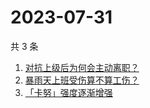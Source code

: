# 2023-07-31

共 3 条

<!-- BEGIN ZHIHUSEARCH -->
<!-- 最后更新时间 Mon Jul 31 2023 12:10:16 GMT+0800 (China Standard Time) -->
1. [对抗上级后为何会主动离职？](https://www.zhihu.com/search?q=对抗上级后为何会主动离职？)
1. [暴雨天上班受伤算不算工伤？](https://www.zhihu.com/search?q=暴雨天上班受伤算不算工伤？)
1. [「卡努」强度逐渐增强](https://www.zhihu.com/search?q=「卡努」强度逐渐增强)
<!-- END ZHIHUSEARCH -->
